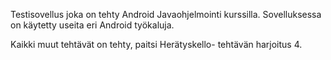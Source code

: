 Testisovellus joka on tehty Android Javaohjelmointi kurssilla. Sovelluksessa on käytetty useita eri Android työkaluja.

Kaikki muut tehtävät on tehty, paitsi Herätyskello- tehtävän harjoitus 4.
